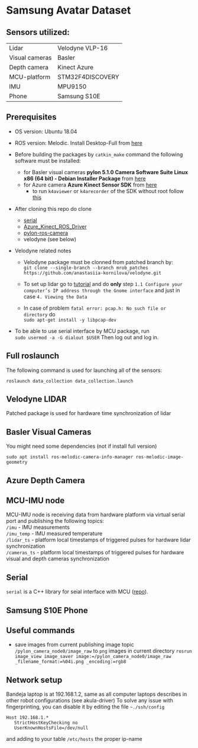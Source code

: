 # Samsung Avatar Dataset

## Sensors utilized:
<table>
    <tr> <td>Lidar</td> <td>Velodyne VLP-16</td> </tr>
    <tr> <td>Visual cameras</td> <td>Basler</td> </tr>
    <tr> <td>Depth camera</td> <td>Kinect Azure</td> </tr>
    <tr> <td>MCU-platform</td> <td>STM32F4DISCOVERY</td> </tr>
    <tr> <td>IMU</td> <td>MPU9150</td> </tr>
    <tr> <td>Phone</td> <td>Samsung S10E</td> </tr>
</table>

## Prerequisites
- OS version: Ubuntu 18.04  
- ROS version: Melodic. Install Desktop-Full from [here](http://wiki.ros.org/melodic/Installation/Ubuntu)

- Before building the packages by `catkin_make` command the following software must be installed:
    - for Basler visual cameras __pylon 5.1.0 Camera Software Suite Linux x86 (64 bit) - Debian Installer Package__ from [here](https://www.baslerweb.com/en/sales-support/downloads/software-downloads/pylon-5-1-0-linux-x86-64-bit-debian/)  
    - for Azure camera __Azure Kinect Sensor SDK__ from [here](https://docs.microsoft.com/en-us/azure/kinect-dk/sensor-sdk-download#linux-installation-instructions)  
      - to run `k4aviewer` or `k4arecorder` of the SDK without root follow [this](https://github.com/microsoft/Azure-Kinect-Sensor-SDK/blob/develop/docs/usage.md#linux-device-setup)
- After cloning this repo do clone 
    - [serial](https://github.com/wjwwood/serial)
    - [Azure_Kinect_ROS_Driver](https://github.com/microsoft/Azure_Kinect_ROS_Driver.git)
    - [pylon-ros-camera](https://github.com/basler/pylon-ros-camera.git)
    - velodyne (see below)
- Velodyne related notes
    - Velodyne package must be clonned from patched branch by:  
`git clone --single-branch --branch mrob_patches https://github.com/anastasiia-kornilova/velodyne.git`  

    - To set up lidar go to [tutorial](http://wiki.ros.org/velodyne/Tutorials/Getting%20Started%20with%20the%20Velodyne%20VLP16) and do __only__ step `1.1 Configure your computer’s IP address through the Gnome interface` and just in case `4. Viewing the Data`

    - In case of problem `fatal error: pcap.h: No such file or directory` do  
`sudo apt-get install -y libpcap-dev`  
- To be able to use serial interface by MCU package, run  
`sudo usermod -a -G dialout $USER`
Then log out and log in.  

    
## Full roslaunch
The following command is used for launching all of the sensors:  

`roslaunch data_collection data_collection.launch`

## Velodyne LIDAR
Patched package is used for hardware time synchronization of lidar

## Basler Visual Cameras
You might need some dependencies (not if install full version)
```
sudo apt install ros-melodic-camera-info-manager ros-melodic-image-geometry
```

## Azure Depth Camera


## MCU-IMU node
MCU-IMU node is receiving data from hardware platform via virtual serial port and publishing the following topics:  
`/imu` - IMU measurements  
`/imu_temp` - IMU measured temperature  
`/lidar_ts` - platform local timestamps of triggered pulses for hardware lidar synchronization  
`/cameras_ts` - platform local timestamps of triggered pulses for hardware visual and depth cameras synchronization  

## Serial
`serial` is a C++ library for seial interface with MCU ([repo](https://github.com/wjwwood/serial.git)).

## Samsung S10E Phone


## Useful commands
- save images from current publishing image topic `/pylon_camera_node0/image_raw` to `png` images in current directory
`rosrun image_view image_saver image:=/pylon_camera_node0/image_raw _filename_format:=%04i.png _encoding:=rgb8`  

## Network setup
Bandeja laptop is at 192.168.1.2, same as all computer laptops describes in other robot configurations (see akula-driver)
To solve any issue with fingerprinting, you can disable it by editing the file `~./ssh/config`
```
Host 192.168.1.*
   StrictHostKeyChecking no
   UserKnownHostsFile=/dev/null
```
and adding to your table `/etc/hosts` the proper ip-name

